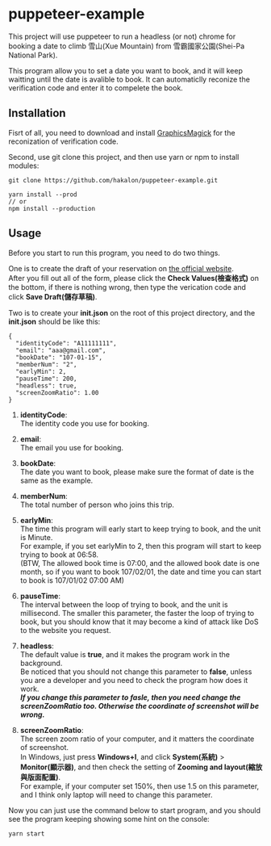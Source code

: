 # puppeteer-example

This project will use puppeteer to run a headless (or not) chrome for booking a date to climb 雪山(Xue Mountain) from 雪霸國家公園(Shei-Pa National Park).

This program allow you to set a date you want to book, and it will keep waitting until the date is avalible to book. It can automaticlly reconize the verification code and enter it to compelete the book.

## Installation

Fisrt of all, you need to download and install [GraphicsMagick](http://www.graphicsmagick.org/) for the reconization of verification code.

Second, use git clone this project, and then use yarn or npm to install modules:
```=bash
git clone https://github.com/hakalon/puppeteer-example.git

yarn install --prod
// or
npm install --production
```

## Usage

Before you start to run this program, you need to do two things.

One is to create the draft of your reservation on [the official website](https://npm.cpami.gov.tw/apply_1_2.aspx?unit=e6dd4652-2d37-4346-8f5d-6e538353e0c2).  
After you fill out all of the form, please click the **Check Values(檢查格式)** on the bottom, if there is nothing wrong, then type the verication code and click **Save Draft(儲存草稿)**.

Two is to create your **init.json** on the root of this project directory, and the **init.json** should be like this:
```=bash
{
  "identityCode": "A11111111",
  "email": "aaa@gmail.com",
  "bookDate": "107-01-15",
  "memberNum": "2",
  "earlyMin": 2,
  "pauseTime": 200,
  "headless": true,
  "screenZoomRatio": 1.00
}

```

1. **identityCode**:  
The identity code you use for booking.

2. **email**:  
The email you use for booking.

3. **bookDate**:  
The date you want to book, please make sure the format of date is the same as the example.

4. **memberNum**:  
The total number of person who joins this trip.

5. **earlyMin**:  
The time this program will early start to keep trying to book, and the unit is Minute.  
For example, if you set earlyMin to 2, then this program will start to keep trying to book at 06:58.  
(BTW, The allowed book time is 07:00, and the allowed book date is one month, so if you want to book 107/02/01, the date and time you can start to book is 107/01/02 07:00 AM)

6. **pauseTime**:  
The interval between the loop of trying to book, and the unit is millisecond. The smaller this parameter, the faster the loop of trying to book, but you should know that it may become a kind of attack like DoS to the website you request.

7. **headless**:  
The default value is **true**, and it makes the program work in the background.  
Be noticed that you should not change this parameter to **false**, unless you are a developer and you need to check the program how does it work.  
***If you change this parameter to fasle, then you need change the screenZoomRatio too. Otherwise the coordinate of screenshot will be wrong.***  

8. **screenZoomRatio**:  
The screen zoom ratio of your computer, and it matters the coordinate of screenshot.  
In Windows, just press **Windows+I**, and click **System(系統)** > **Monitor(顯示器)**, and then check the setting of **Zooming and layout(縮放與版面配置)**.  
For example, if your computer set 150%, then use 1.5 on this parameter, and I think only laptop will need to change this parameter.

Now you can just use the command below to start program, and you should see the program keeping showing some hint on the console:
```=bash
yarn start
```